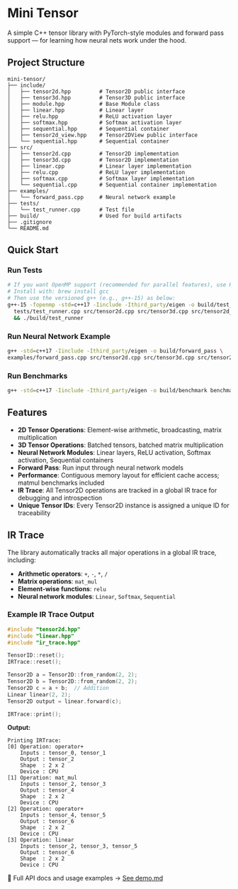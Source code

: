# Mini Tensor

A simple C++ tensor library with PyTorch-style modules and forward pass support — for learning how neural nets work under the hood.

## Project Structure

```
mini-tensor/
├── include/
│   ├── tensor2d.hpp         # Tensor2D public interface
│   ├── tensor3d.hpp         # Tensor3D public interface
│   ├── module.hpp           # Base Module class
│   ├── linear.hpp           # Linear layer
│   ├── relu.hpp             # ReLU activation layer
│   ├── softmax.hpp          # Softmax activation layer
│   ├── sequential.hpp       # Sequential container
│   ├── tensor2d_view.hpp    # Tensor2DView public interface
│   └── sequential.hpp       # Sequential container
├── src/
│   ├── tensor2d.cpp         # Tensor2D implementation
│   ├── tensor3d.cpp         # Tensor2D implementation
│   ├── linear.cpp           # Linear layer implementation
│   ├── relu.cpp             # ReLU layer implementation
│   ├── softmax.cpp          # Softmax layer implementation
│   └── sequential.cpp       # Sequential container implementation
├── examples/
│   └── forward_pass.cpp     # Neural network example
├── tests/
│   └── test_runner.cpp      # Test file
├── build/                   # Used for build artifacts
├── .gitignore
└── README.md
```

## Quick Start

### Run Tests
```bash
# If you want OpenMP support (recommended for parallel features), use Homebrew GCC:
# Install with: brew install gcc
# Then use the versioned g++ (e.g., g++-15) as below:
g++-15 -fopenmp -std=c++17 -Iinclude -Ithird_party/eigen -o build/test_runner \
  tests/test_runner.cpp src/tensor2d.cpp src/tensor3d.cpp src/tensor2d_view.cpp src/linear.cpp src/relu.cpp src/softmax.cpp src/sequential.cpp \
  && ./build/test_runner
```

### Run Neural Network Example
```bash
g++ -std=c++17 -Iinclude -Ithird_party/eigen -o build/forward_pass \
examples/forward_pass.cpp src/tensor2d.cpp src/tensor3d.cpp src/tensor2d_view.cpp src/linear.cpp src/relu.cpp src/softmax.cpp src/sequential.cpp && ./build/forward_pass
```

### Run Benchmarks
```bash
g++ -std=c++17 -Iinclude -Ithird_party/eigen -o build/benchmark benchmark.cpp src/tensor2d.cpp src/tensor3d.cpp && ./build/benchmark
```

## Features

- **2D Tensor Operations**: Element-wise arithmetic, broadcasting, matrix multiplication
- **3D Tensor Operations**: Batched tensors, batched matrix multiplication
- **Neural Network Modules**: Linear layers, ReLU activation, Softmax activation, Sequential containers
- **Forward Pass**: Run input through neural network models
- **Performance**: Contiguous memory layout for efficient cache access; matmul benchmarks included
- **IR Trace**: All Tensor2D operations are tracked in a global IR trace for debugging and introspection
- **Unique Tensor IDs**: Every Tensor2D instance is assigned a unique ID for traceability

## IR Trace

The library automatically tracks all major operations in a global IR trace, including:
- **Arithmetic operators**: `+`, `-`, `*`, `/`
- **Matrix operations**: `mat_mul`
- **Element-wise functions**: `relu`
- **Neural network modules**: `Linear`, `Softmax`, `Sequential`

### Example IR Trace Output

```cpp
#include "tensor2d.hpp"
#include "linear.hpp"
#include "ir_trace.hpp"

TensorID::reset();
IRTrace::reset();

Tensor2D a = Tensor2D::from_random(2, 2);
Tensor2D b = Tensor2D::from_random(2, 2);
Tensor2D c = a + b;  // Addition
Linear linear(2, 2);
Tensor2D output = linear.forward(c);

IRTrace::print();
```

**Output:**
```text
Printing IRTrace:
[0] Operation: operator+
    Inputs : tensor_0, tensor_1
    Output : tensor_2
    Shape  : 2 x 2
    Device : CPU
[1] Operation: mat_mul
    Inputs : tensor_2, tensor_3
    Output : tensor_4
    Shape  : 2 x 2
    Device : CPU
[2] Operation: operator+
    Inputs : tensor_4, tensor_5
    Output : tensor_6
    Shape  : 2 x 2
    Device : CPU
[3] Operation: linear
    Inputs : tensor_2, tensor_3, tensor_5
    Output : tensor_6
    Shape  : 2 x 2
    Device : CPU
```

📖 Full API docs and usage examples → [See demo.md](demo.md)
